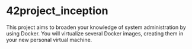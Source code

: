 # 42project_inception
This project aims to broaden your knowledge of system administration by using Docker. You will virtualize several Docker images, creating them in your new personal virtual machine.

